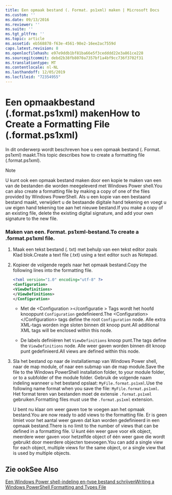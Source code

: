 ```yaml
---
title: Een opmaak bestand (. Format. ps1xml) maken | Microsoft Docs
ms.custom: ''
ms.date: 09/13/2016
ms.reviewer: ''
ms.suite: ''
ms.tgt_pltfrm: ''
ms.topic: article
ms.assetid: eb568878-f63e-4561-98e2-16ee2ac7559d
caps.latest.revision: 8
ms.openlocfilehash: e97e9ddb1bf81ba66e5f3cedddd22e3a861ce228
ms.sourcegitcommit: debd2b38fb8070a7357bf1a4bf9cc736f3702f31
ms.translationtype: MT
ms.contentlocale: nl-NL
ms.lasthandoff: 12/05/2019
ms.locfileid: "72354955"
---
```

# <a name="how-to-create-a-formatting-file-formatps1xml"></a><span data-ttu-id="f336f-102">Een opmaakbestand (.format.ps1xml) maken</span><span class="sxs-lookup"><span data-stu-id="f336f-102">How to Create a Formatting File (.format.ps1xml)</span></span>

<span data-ttu-id="f336f-103">In dit onderwerp wordt beschreven hoe u een opmaak bestand (. Format. ps1xml) maakt.</span><span class="sxs-lookup"><span data-stu-id="f336f-103">This topic describes how to create a formatting file (.format.ps1xml).</span></span>

> [!NOTE]
> <span data-ttu-id="f336f-104">U kunt ook een opmaak bestand maken door een kopie te maken van een van de bestanden die worden meegeleverd met Windows Power shell.</span><span class="sxs-lookup"><span data-stu-id="f336f-104">You can also create a formatting file by making a copy of one of the files provided by Windows PowerShell.</span></span> <span data-ttu-id="f336f-105">Als u een kopie van een bestaand bestand maakt, verwijdert u de bestaande digitale hand tekening en voegt u uw eigen hand tekening toe aan het nieuwe bestand.</span><span class="sxs-lookup"><span data-stu-id="f336f-105">If you make a copy of an existing file, delete the existing digital signature, and add your own signature to the new file.</span></span>

### <a name="to-create-a-formatps1xml-file"></a><span data-ttu-id="f336f-106">Maken van een. Format. ps1xml-bestand.</span><span class="sxs-lookup"><span data-stu-id="f336f-106">To create a .format.ps1xml file.</span></span>

1. <span data-ttu-id="f336f-107">Maak een tekst bestand (. txt) met behulp van een tekst editor zoals Klad blok.</span><span class="sxs-lookup"><span data-stu-id="f336f-107">Create a text file (.txt) using a text editor such as Notepad.</span></span>

2. <span data-ttu-id="f336f-108">Kopieer de volgende regels naar het opmaak bestand.</span><span class="sxs-lookup"><span data-stu-id="f336f-108">Copy the following lines into the formatting file.</span></span>

   ```xml
   <?xml version="1.0" encoding="utf-8" ?>
   <Configuration>
   <ViewDefinitions>
   </ViewDefinitions>
   </Configuration>
   ```

   - <span data-ttu-id="f336f-109">Met de \<Configuration >\</configuratie > Tags wordt het hoofd knooppunt `Configuration` gedefinieerd.</span><span class="sxs-lookup"><span data-stu-id="f336f-109">The \<Configuration>\</Configuration> tags define the root `Configuration` node.</span></span> <span data-ttu-id="f336f-110">Alle extra XML-tags worden inge sloten binnen dit knoop punt.</span><span class="sxs-lookup"><span data-stu-id="f336f-110">All additional XML tags will be enclosed within this node.</span></span>

   - <span data-ttu-id="f336f-111">De <ViewDefinitions></ViewDefinitions> labels definiëren het `ViewDefinitions` knoop punt.</span><span class="sxs-lookup"><span data-stu-id="f336f-111">The <ViewDefinitions></ViewDefinitions> tags define the `ViewDefinitions` node.</span></span> <span data-ttu-id="f336f-112">Alle weer gaven worden binnen dit knoop punt gedefinieerd.</span><span class="sxs-lookup"><span data-stu-id="f336f-112">All views are defined within this node.</span></span>

3. <span data-ttu-id="f336f-113">Sla het bestand op naar de installatiemap van Windows Power shell, naar de map module, of naar een submap van de map module.</span><span class="sxs-lookup"><span data-stu-id="f336f-113">Save the file to the Windows PowerShell installation folder, to your module folder, or to a subfolder of the module folder.</span></span> <span data-ttu-id="f336f-114">Gebruik de volgende naam indeling wanneer u het bestand opslaat: `MyFile.format.ps1xml`.</span><span class="sxs-lookup"><span data-stu-id="f336f-114">Use the following name format when you save the file:  `MyFile.format.ps1xml`.</span></span> <span data-ttu-id="f336f-115">Het format teren van bestanden moet de extensie `.format.ps1xml` gebruiken.</span><span class="sxs-lookup"><span data-stu-id="f336f-115">Formatting files must use the `.format.ps1xml` extension.</span></span>

   <span data-ttu-id="f336f-116">U bent nu klaar om weer gaven toe te voegen aan het opmaak bestand.</span><span class="sxs-lookup"><span data-stu-id="f336f-116">You are now ready to add views to the formatting file.</span></span> <span data-ttu-id="f336f-117">Er is geen limiet voor het aantal weer gaven dat kan worden gedefinieerd in een opmaak bestand.</span><span class="sxs-lookup"><span data-stu-id="f336f-117">There is no limit to the number of views that can be defined in a formatting file.</span></span> <span data-ttu-id="f336f-118">U kunt één weer gave voor elk object, meerdere weer gaven voor hetzelfde object of één weer gave die wordt gebruikt door meerdere objecten toevoegen.</span><span class="sxs-lookup"><span data-stu-id="f336f-118">You can add a single view for each object, multiple views for the same object, or a single view that is used by multiple objects.</span></span>

## <a name="see-also"></a><span data-ttu-id="f336f-119">Zie ook</span><span class="sxs-lookup"><span data-stu-id="f336f-119">See Also</span></span>

[<span data-ttu-id="f336f-120">Een Windows Power shell-indeling en-type bestand schrijven</span><span class="sxs-lookup"><span data-stu-id="f336f-120">Writing a Windows PowerShell Formatting and Types File</span></span>](./writing-a-powershell-formatting-file.md)
